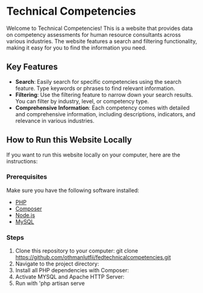 # Technical Competencies

Welcome to Technical Competencies! This is a website that provides data on competency assessments for human resource consultants across various industries. The website features a search and filtering functionality, making it easy for you to find the information you need.

## Key Features
- **Search**: Easily search for specific competencies using the search feature. Type keywords or phrases to find relevant information.
- **Filtering**: Use the filtering feature to narrow down your search results. You can filter by industry, level, or competency type.
- **Comprehensive Information**: Each competency comes with detailed and comprehensive information, including descriptions, indicators, and relevance in various industries.

## How to Run this Website Locally
If you want to run this website locally on your computer, here are the instructions:

### Prerequisites
Make sure you have the following software installed:
- [PHP](https://www.php.net/downloads.php)
- [Composer](https://getcomposer.org/download/)
- [Node.js](https://nodejs.org/en/download/)
- [MySQL](https://dev.mysql.com/downloads/installer/)

### Steps
1. Clone this repository to your computer: git clone https://github.com/othmanlutfii/fedtechnicalcompetencies.git
2. Navigate to the project directory:
3. Install all PHP dependencies with Composer:
4. Activate MYSQL and Apache HTTP Server:
5. Run with 'php artisan serve


